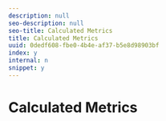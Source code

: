```yaml
---
description: null
seo-description: null
seo-title: Calculated Metrics
title: Calculated Metrics
uuid: 0dedf608-fbe0-4b4e-af37-b5e8d98903bf
index: y
internal: n
snippet: y
---
```


# Calculated Metrics

